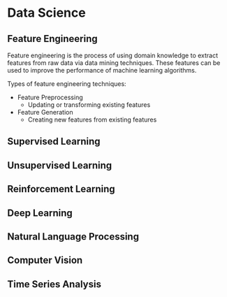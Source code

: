 # Data Science

## Feature Engineering

Feature engineering is the process of using domain knowledge to extract features from raw data via data mining techniques. These features can be used to improve the performance of machine learning algorithms.

Types of feature engineering techniques:

* Feature Preprocessing
  * Updating or transforming existing features 
* Feature Generation
  * Creating new features from existing features

## Supervised Learning

## Unsupervised Learning

## Reinforcement Learning

## Deep Learning

## Natural Language Processing

## Computer Vision

## Time Series Analysis

